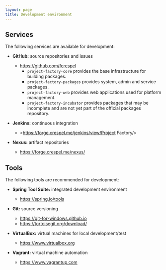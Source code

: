 ```yaml
---
layout: page
title: Development environment
---
```


## Services

The following services are available for development:

-   **GitHub:** source repositories and issues
    -   <https://github.com/fcrespel>
        -   `project-factory-core` provides the base infrastructure for building packages.
        -   `project-factory-packages` provides system, admin and service packages.
        -   `project-factory-web` provides web applications used for platform management.
        -   `project-factory-incubator` provides packages that may be incomplete and are not yet part of the official packages repository.

-   **Jenkins:** continuous integration
    -   <https://forge.crespel.me/jenkins/view/Project Factory/>

-   **Nexus:** artifact repositories
    -   <https://forge.crespel.me/nexus/>

## Tools

The following tools are recommended for development:

-   **Spring Tool Suite:** integrated development environment
    -   <https://spring.io/tools>

-   **Git:** source versioning
    -   <https://git-for-windows.github.io>
    -   <https://tortoisegit.org/download/>

-   **VirtualBox:** virtual machines for local development/test
    -   <https://www.virtualbox.org>

-   **Vagrant:** virtual machine automation
    -   <https://www.vagrantup.com>
